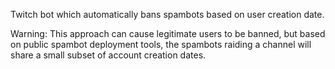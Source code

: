 Twitch bot which automatically bans spambots based on user creation date.

Warning: This approach can cause legitimate users to be banned, but based on public spambot deployment tools,
the spambots raiding a channel will share a small subset of account creation dates.
